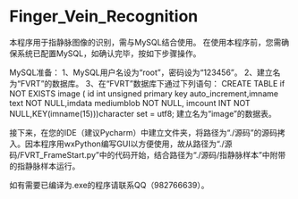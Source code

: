# Finger_Vein_Recognition
本程序用于指静脉图像的识别，需与MySQL结合使用。
在使用本程序前，您需确保系统已配置MySQL，如确认完毕，按如下步骤操作。

MySQL准备：
1、MySQL用户名设为“root”，密码设为“123456”。
2、建立名为“FVRT”的数据库。
3、在“FVRT”数据库下通过下列语句：
CREATE TABLE if NOT EXISTS image ( id int unsigned primary key auto_increment,imname text NOT NULL,imdata mediumblob NOT NULL,
imcount INT NOT NULL,KEY(imname(15)))character set = utf8;
建立名为“image”的数据表。

接下来，在您的IDE（建议Pycharm）中建立文件夹，将路径为“./源码”的源码拷入。因本程序用wxPython编写GUI以方便使用，故从路径为“./源码/FVRT_FrameStart.py”中的代码开始，结合路径为“./源码/指静脉样本”中附带的指静脉样本运行。

如有需要已编译为.exe的程序请联系QQ（982766639）。
